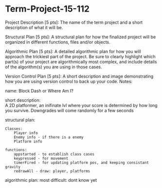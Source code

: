 # Term-Project-15-112

Project Description [5 pts]: The name of the term project and a short description of what it will be.

Structural Plan [5 pts]: A structural plan for how the finalized project will be organized in different functions, files and/or objects.

Algorithmic Plan [5 pts]: 
A detailed algorithmic plan for how you will approach the trickiest part of the project. 
Be sure to clearly highlight which part(s) of your project are algorithmically most complex, 
and include details of the algorithm(s) you are using in those cases.

Version Control Plan [5 pts]: A short description and image demonstrating how you are using version control to back up your code. Notes:

name: 
	Block Dash or Where Am I?

short description:	
	A 2D platformer, an inifinate lvl where your score is determined by how long you survive. 
	Downgrades will come randomly for a few seconds
	
structural plan:

	Classes:
		Player info
		Enemy info - if there is a enemy
		Platform info
		
	functions:
		appstarted - to establish class cases
		keypressed - for movement
		timerFired - for updating platform pos, and keeping consistant gravity
		redrawAll - draw: player, platforms
		
algorithmic plan:
	most difficult: 
		dont know yet
